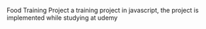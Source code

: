 Food Training Project
a training project in javascript, the project is implemented while studying at udemy
